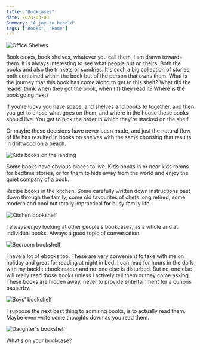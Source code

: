 ```yaml
---
title: "Bookcases"
date: 2023-03-03
Summary: "A joy to behold"
tags: ["Books", "Home"]
---
```


![Office Shelves](bookcase-2-thumb.jpg "Office Shelves")

Book cases, book shelves, whatever you call them, I am drawn towards them. It is always interesting to see what people put on theirs. Both the books and also the trinkets or sundries. It's such a big collection of stories, both contained within the book but of the person that owns them. What is the journey that this book has come along to get to this shelf? What did the reader think when they got the book, when (if) they read it? Where is the book going next?

If you're lucky you have space, and shelves and books to together, and then you get to chose what goes on them, and where in the house these books should live. You get to pick the order in which they're stacked on the shelf.

Or maybe these decisions have never been made, and just the natural flow of life has resulted in books on shelves with the same choosing that results in driftwood on a beach.

![Kids books on the landing](bookcase-1.jpg "Kids books on the landing")

Some books have obvious places to live. Kids books in or near kids rooms for bedtime stories, or for them to hide away from the world and enjoy the quiet company of a book.

Recipe books in the kitchen. Some carefully written down instructions past down through the family, some old favourites of chefs long retired, some modern and cool but totally impractical for busy family life.

![Kitchen bookshelf](bookcase-6.jpg "Kitchen bookshelf")

I always enjoy looking at other people's bookcases, as a whole and at individual books. Always a good topic of conversation.

![Bedroom bookshelf](bookcase-5.jpg "Bedroom bookshelf")

I have a lot of ebooks too. These are very convenient to take with me on holiday and great for reading at night in bed. I can read for hours in the dark with my backlit ebook reader and no-one else is disturbed. But no-one else will really read those books unless I actively tell them or they come asking. These books are hidden away, never to provide entertainment for a curious passerby.

![Boys' bookshelf](bookcase-3.jpg "Boys' bookshelf")

I suppose the next best thing to admiring books, is to actually read them. Maybe even write some thoughts down as you read them.

![Daughter's bookshelf](bookcase-4.jpg "Daughter's bookshelf")

What's on your bookcase?
